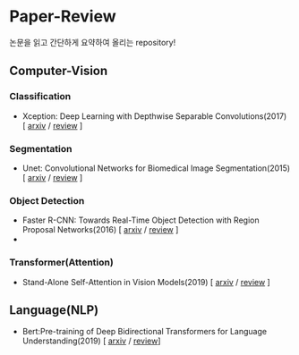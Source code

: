 # Paper-Review
논문을 읽고 간단하게 요약하여 올리는 repository!

## Computer-Vision
### Classification
- Xception: Deep Learning with Depthwise Separable Convolutions(2017) [ [arxiv](https://arxiv.org/abs/1610.02357) / [review](https://github.com/Saerom-Park/Paper-Review/blob/master/ComputerVision/Xception.md) ]

### Segmentation
- Unet: Convolutional Networks for Biomedical Image Segmentation(2015) [ [arxiv](https://arxiv.org/abs/1505.04597) / [review]() ]

### Object Detection
- Faster R-CNN: Towards Real-Time Object Detection with Region Proposal Networks(2016) [ [arxiv](https://arxiv.org/abs/1506.01497) / [review](https://github.com/Saerom-Park/Paper-Review/blob/master/ComputerVision/Faster%20R-CNN.md) ]
- 
### Transformer(Attention)
- Stand-Alone Self-Attention in Vision Models(2019) [ [arxiv](https://arxiv.org/abs/1906.05909) / [review](https://github.com/Saerom-Park/Paper-Review/blob/master/ComputerVision/Stand-Alone%20Self-Attention%20in%20Vision%20Models.md) ]

## Language(NLP)
- Bert:Pre-training of Deep Bidirectional Transformers for Language Understanding(2019) [ [arxiv](https://arxiv.org/abs/1810.04805) / [review]()]